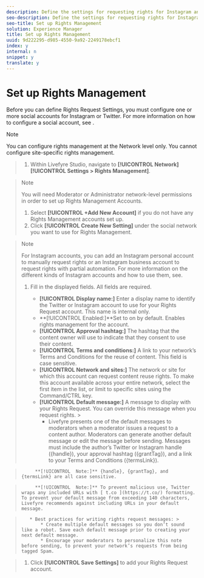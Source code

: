 ```yaml
---
description: Define the settings for requesting rights for Instagram and Twitter posts.
seo-description: Define the settings for requesting rights for Instagram and Twitter posts.
seo-title: Set up Rights Management
solution: Experience Manager
title: Set up Rights Management
uuid: 9d222295-d985-4550-9a92-2249178ebcf1
index: y
internal: n
snippet: y
translate: y
---
```


# Set up Rights Management

Before you can define Rights Request Settings, you must configure one or more social accounts for Instagram or Twitter. For more information on how to configure a social account, see [](t_configure_social_accout_instagram/t_configure_social_accout_instagram.md#t_configure_social_accout_instagram).

>[!NOTE]
>
>You can configure rights management at the Network level only. You cannot configure site-specific rights management.


>1. Within Livefyre Studio, navigate to **[!UICONTROL  Network]** **[!UICONTROL  Settings > Rights Management]**.

>   >[!NOTE]
>   >
>   >You will need Moderator or Administrator network-level permissions in order to set up Rights Management Accounts.
>
>1. Select **[!UICONTROL  +Add New Account]** if you do not have any Rights Management accounts set up.
>1. Click **[!UICONTROL  Create New Setting]** under the social network you want to use for Rights Management.

>   >[!NOTE]
>   >
>   >For Instagram accounts, you can add an Instagram personal account to manually request rights or an Instagram business account to request rights with partial automation. For more information on the different kinds of Instagram accounts and how to use them, see[](t_configure_social_accout_instagram/c_about_instagram_accounts.md#c_about_instagram_accounts). 
>
>1. Fill in the displayed fields. All fields are required.
>    
>    * **[!UICONTROL  Display name:]** Enter a display name to identify the Twitter or Instagram account to use for your Rights Request account. This name is internal only.
>    * **[!UICONTROL  Enabled:]**Set to on by default. Enables rights management for the account.
>    * **[!UICONTROL  Approval hashtag:]** The hashtag that the content owner will use to indicate that they consent to use their content.
>    * **[!UICONTROL  Terms and conditions:]** A link to your network’s Terms and Conditions for the reuse of content. This field is case sensitive.
>    * **[!UICONTROL  Network and sites:]** The network or site for which this account can request content reuse rights. To make this account available across your entire network, select the first item in the list, or limit to specific sites using the Command/CTRL key.
>    * **[!UICONTROL  Default message:]** A message to display with your Rights Request. You can override this message when you request rights. >    
>        * Livefyre presents one of the default messages to moderators when a moderator issues a request to a content author. Moderators can generate another default message or edit the message before sending. Messages must include the author’s Twitter or Instagram handle ({handle}), your approval hashtag ({grantTag}), and a link to your Terms and Conditions ({termsLink}).

>          **[!UICONTROL  Note:]** {handle}, {grantTag}, and {termsLink} are all case sensitive.

>          **[!UICONTROL  Note:]** To prevent malicious use, Twitter wraps any included URLs with [ t.co ](https://t.co/) formatting. To prevent your default message from exceeding 140 characters, Livefyre recommends against including URLs in your default message.

>        * Best practices for writing rights request messages: >        
>            * Create multiple default messages so you don’t sound like a robot. Save each default message prior to creating your next default message.
>            * Encourage your moderators to personalize this note before sending, to prevent your network’s requests from being tagged Spam.


>    
>1. Click **[!UICONTROL  Save Settings]** to add your Rights Request account.
